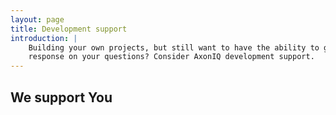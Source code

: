 ```yaml
---
layout: page
title: Development support 
introduction: |
    Building your own projects, but still want to have the ability to give us a call or get a fast
    response on your questions? Consider AxonIQ development support. 
---
```

## We support You
